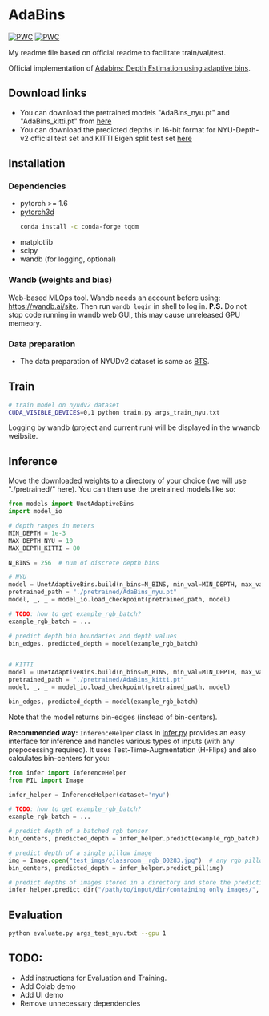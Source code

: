 # AdaBins
[![PWC](https://img.shields.io/endpoint.svg?url=https://paperswithcode.com/badge/adabins-depth-estimation-using-adaptive-bins/monocular-depth-estimation-on-kitti-eigen)](https://paperswithcode.com/sota/monocular-depth-estimation-on-kitti-eigen?p=adabins-depth-estimation-using-adaptive-bins) [![PWC](https://img.shields.io/endpoint.svg?url=https://paperswithcode.com/badge/adabins-depth-estimation-using-adaptive-bins/monocular-depth-estimation-on-nyu-depth-v2)](https://paperswithcode.com/sota/monocular-depth-estimation-on-nyu-depth-v2?p=adabins-depth-estimation-using-adaptive-bins)

My readme file based on official readme to facilitate train/val/test.

Official implementation of [Adabins: Depth Estimation using adaptive bins](https://arxiv.org/abs/2011.14141). 

## Download links
* You can download the pretrained models "AdaBins_nyu.pt" and "AdaBins_kitti.pt" from [here](https://drive.google.com/drive/folders/1nYyaQXOBjNdUJDsmJpcRpu6oE55aQoLA?usp=sharing)
* You can download the predicted depths in 16-bit format for NYU-Depth-v2 official test set and KITTI Eigen split test set [here](https://drive.google.com/drive/folders/1b3nfm8lqrvUjtYGmsqA5gptNQ8vPlzzS?usp=sharing)

## Installation
### Dependencies
- pytorch >= 1.6
- [pytorch3d](https://github.com/facebookresearch/pytorch3d/blob/master/INSTALL.md)
    ```bash
    conda install -c conda-forge tqdm
    ```
- matplotlib
- scipy
- wandb (for logging, optional) 

### Wandb (weights and bias)
Web-based MLOps tool. Wandb needs an account before using: https://wandb.ai/site. Then run `wandb login` in shell 
to log in.
**P.S.** Do not stop code running in wandb web GUI, this may cause unreleased GPU memeory. 

### Data preparation
- The data preparation of NYUDv2 dataset is same as [BTS](https://github.com/cogaplex-bts/bts).  

## Train
```bash
# train model on nyudv2 dataset
CUDA_VISIBLE_DEVICES=0,1 python train.py args_train_nyu.txt 
```
Logging by wandb (project and current run) will be displayed in the wwandb weibsite.  

## Inference
Move the downloaded weights to a directory of your choice (we will use "./pretrained/" here). 
You can then use the pretrained models like so:

```python
from models import UnetAdaptiveBins
import model_io

# depth ranges in meters
MIN_DEPTH = 1e-3
MAX_DEPTH_NYU = 10
MAX_DEPTH_KITTI = 80

N_BINS = 256  # num of discrete depth bins 

# NYU
model = UnetAdaptiveBins.build(n_bins=N_BINS, min_val=MIN_DEPTH, max_val=MAX_DEPTH_NYU)
pretrained_path = "./pretrained/AdaBins_nyu.pt"
model, _, _ = model_io.load_checkpoint(pretrained_path, model)

# TODO: how to get example_rgb_batch?
example_rgb_batch = ...

# predict depth bin boundaries and depth values 
bin_edges, predicted_depth = model(example_rgb_batch)


# KITTI
model = UnetAdaptiveBins.build(n_bins=N_BINS, min_val=MIN_DEPTH, max_val=MAX_DEPTH_KITTI)
pretrained_path = "./pretrained/AdaBins_kitti.pt"
model, _, _ = model_io.load_checkpoint(pretrained_path, model)

bin_edges, predicted_depth = model(example_rgb_batch)
```
Note that the model returns bin-edges (instead of bin-centers).

**Recommended way:** `InferenceHelper` class in [infer.py](./infer.py) provides an easy interface for inference and handles various types of inputs (with any prepocessing required). It uses Test-Time-Augmentation (H-Flips) and also calculates bin-centers for you:
```python
from infer import InferenceHelper
from PIL import Image

infer_helper = InferenceHelper(dataset='nyu')

# TODO: how to get example_rgb_batch?
example_rgb_batch = ...

# predict depth of a batched rgb tensor
bin_centers, predicted_depth = infer_helper.predict(example_rgb_batch)

# predict depth of a single pillow image
img = Image.open("test_imgs/classroom__rgb_00283.jpg")  # any rgb pillow image
bin_centers, predicted_depth = infer_helper.predict_pil(img)

# predict depths of images stored in a directory and store the predictions in 16-bit format in a given separate dir
infer_helper.predict_dir("/path/to/input/dir/containing_only_images/", "path/to/output/dir/")
```

## Evaluation
```bash
python evaluate.py args_test_nyu.txt --gpu 1
```

## TODO:
* Add instructions for Evaluation and Training.
* Add Colab demo
* Add UI demo
* Remove unnecessary dependencies

